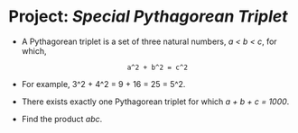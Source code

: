 # Project: *Special Pythagorean Triplet*

* A Pythagorean triplet is a set of three natural numbers, *a < b < c*, for which,

                                a^2 + b^2 = c^2
                        
* For example, 3^2 + 4^2 = 9 + 16 = 25 = 5^2.

* There exists exactly one Pythagorean triplet for which *a + b + c = 1000*.
* Find the product *abc*.
